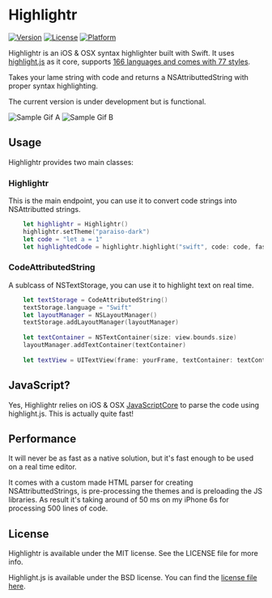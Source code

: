 # Highlightr


[![Version](https://img.shields.io/cocoapods/v/Highlightr.svg?style=flat)](http://cocoapods.org/pods/Highlightr)
[![License](https://img.shields.io/cocoapods/l/Highlightr.svg?style=flat)](http://cocoapods.org/pods/Highlightr)
[![Platform](https://img.shields.io/cocoapods/p/Highlightr.svg?style=flat)](http://cocoapods.org/pods/Highlightr)

Highlightr is an iOS & OSX syntax highlighter built with Swift. It uses [highlight.js](https://highlightjs.org/) as it core, supports [166 languages and comes with 77 styles](https://highlightjs.org/static/demo/). 

Takes your lame string with code and returns a NSAttributtedString with proper syntax highlighting.

The current version is under development but is functional.

![Sample Gif A](https://raw.githubusercontent.com/raspu/Highlightr/master/mix2.gif)
![Sample Gif B](https://raw.githubusercontent.com/raspu/Highlightr/master/coding.gif)


## Usage
Highlightr provides two main classes: 

### Highlightr
This is the main endpoint, you can use it to convert code strings into NSAttributted strings.
```Swift
	let highlightr = Highlightr()
	highlightr.setTheme("paraiso-dark")
	let code = "let a = 1"
	let highlightedCode = highlightr.highlight("swift", code: code, fastRender: true)
```
### CodeAttributedString
A sublcass of NSTextStorage, you can use it to highlight text on real time. 
```Swift
	let textStorage = CodeAttributedString()
	textStorage.language = "Swift"
	let layoutManager = NSLayoutManager()
	textStorage.addLayoutManager(layoutManager)
	
	let textContainer = NSTextContainer(size: view.bounds.size)
	layoutManager.addTextContainer(textContainer)
	
	let textView = UITextView(frame: yourFrame, textContainer: textContainer)
```

## JavaScript?

Yes, Highlightr relies on iOS & OSX [JavaScriptCore](https://developer.apple.com/library/ios/documentation/Carbon/Reference/WebKit_JavaScriptCore_Ref/index.html#//apple_ref/doc/uid/TP40004754) to parse the code using highlight.js. This is actually quite fast!

## Performance

It will never be as fast as a native solution, but it's fast enough to be used on a real time editor. 

It comes with a custom made HTML parser for creating NSAttributtedStrings, is pre-processing the themes and is preloading the JS libraries. As result it's taking around of 50 ms on my iPhone 6s for processing 500 lines of code.

## License

Highlightr is available under the MIT license. See the LICENSE file for more info.

Highlight.js is available under the BSD license. You can find the [license file here](https://github.com/isagalaev/highlight.js/blob/master/LICENSE). 
